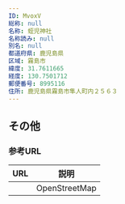 ```yaml
---
ID: MvoxV
総称: null
名称: 蛭児神社
名称読み: null
別名: null
都道府県: 鹿児島県
区域: 霧島市
緯度: 31.7611665
経度: 130.7501712
郵便番号: 8995116
住所: 鹿児島県霧島市隼人町内２５６３
---
```


## その他

### 参考URL

| URL | 説明          |
| --- | ------------- |
|     | OpenStreetMap |
